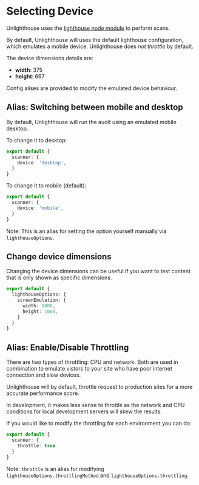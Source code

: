 # Selecting Device

Unlighthouse uses the [lighthouse node module](https://github.com/GoogleChrome/lighthouse) to perform scans.

By default, Unlighthouse will uses the default lighthouse configuration, which emulates a mobile device. Unlighthouse 
does _not throttle_ by default.

The device dimensions details are:
- **width**: 375
- **height**: 667

Config alises are provided to modify the emulated device behaviour.

## Alias: Switching between mobile and desktop

By default, Unlighthouse will run the audit using an emulated mobile desktop.

To change it to desktop:

```ts
export default {
  scanner: {
    device: 'desktop',
  }
}
```


To change it to mobile (default):

```ts
export default {
  scanner: {
    device: 'mobile',
  }
}
```

Note: This is an alias for setting the option yourself manually via `lighthouseOptions`.

## Change device dimensions

Changing the device dimensions can be useful if you want to test content that is only shown as specific dimensions.

```ts
export default {
  lighthouseOptions: {
    screenEmulation: {
      width: 1800,
      height: 1000,
    }
  }
}
```

## Alias: Enable/Disable Throttling

There are two types of throttling: CPU and network. Both are used in combination to emulate vistors to your site who
have poor internet connection and slow devices.

Unlighthouse will by default, throttle request to production sites for a more accurate performance score.

In development, it makes less sense to throttle as the network and CPU conditions for local development servers will
skew the results.

If you would like to modify the throttling for each environment you can do:

```ts
export default {
  scanner: {
    throttle: true
  }
}
```

Note: `throttle` is an alias for modifying `lighthouseOptions.throttlingMethod` and `lighthouseOptions.throttling`.
